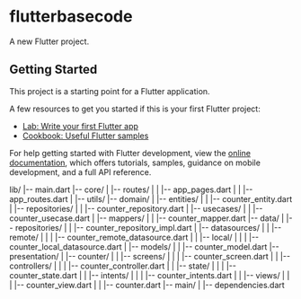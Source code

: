 # flutterbasecode

A new Flutter project.

## Getting Started

This project is a starting point for a Flutter application.

A few resources to get you started if this is your first Flutter project:

- [Lab: Write your first Flutter app](https://docs.flutter.dev/get-started/codelab)
- [Cookbook: Useful Flutter samples](https://docs.flutter.dev/cookbook)

For help getting started with Flutter development, view the
[online documentation](https://docs.flutter.dev/), which offers tutorials,
samples, guidance on mobile development, and a full API reference.

lib/
|-- main.dart
|-- core/
|   |-- routes/
|   |   |-- app_pages.dart
|   |   |-- app_routes.dart
|   |-- utils/
|-- domain/
|   |-- entities/
|   |   |-- counter_entity.dart
|   |-- repositories/
|   |   |-- counter_repository.dart
|   |-- usecases/
|   |   |-- counter_usecase.dart
|   |-- mappers/
|   |   |-- counter_mapper.dart
|-- data/
|   |-- repositories/
|   |   |-- counter_repository_impl.dart
|   |-- datasources/
|   |   |-- remote/
|   |   |   |-- counter_remote_datasource.dart
|   |   |-- local/
|   |   |   |-- counter_local_datasource.dart
|   |-- models/
|   |   |-- counter_model.dart
|-- presentation/
|   |-- counter/
|   |   |-- screens/
|   |   |   |-- counter_screen.dart
|   |   |-- controllers/
|   |   |   |-- counter_controller.dart
|   |   |-- state/
|   |   |   |-- counter_state.dart
|   |   |-- intents/
|   |   |   |-- counter_intents.dart
|   |   |-- views/
|   |   |   |-- counter_view.dart
|   |   |-- counter.dart
|-- main/
|   |-- dependencies.dart

